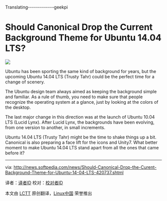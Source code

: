 Translating-------------geekpi


Should Canonical Drop the Current Background Theme for Ubuntu 14.04 LTS?
================================================================================
![](http://i1-news.softpedia-static.com/images/news2/Should-Canonical-Drop-the-Curent-Background-Theme-for-Ubuntu-14-04-LTS-420737-2.jpg)

Ubuntu has been sporting the same kind of background for years, but the upcoming Ubuntu 14.04 LTS (Trusty Tahr) could be the perfect time for a change of scenery.

The Ubuntu design team always aimed as keeping the background simple and familiar. As a rule of thumb, you need to make sure that people recognize the operating system at a glance, just by looking at the colors of the desktop.

The last major change in this direction was at the launch of Ubuntu 10.04 LTS (Lucid Lynx). After Lucid Lynx, the backgrounds have been evolving, from one version to another, in small increments.

Ubuntu 14.04 LTS (Trusty Tahr) might be the time to shake things up a bit. Canonical is also preparing a face lift for the icons and Unity7. What better moment to make Ubuntu 14.04 LTS stand apart from all the ones that came before it?

--------------------------------------------------------------------------------

via: http://news.softpedia.com/news/Should-Canonical-Drop-the-Curent-Background-Theme-for-Ubuntu-14-04-LTS-420737.shtml

译者：[译者ID](https://github.com/译者ID) 校对：[校对者ID](https://github.com/校对者ID)

本文由 [LCTT](https://github.com/LCTT/TranslateProject) 原创翻译，[Linux中国](http://linux.cn/) 荣誉推出
